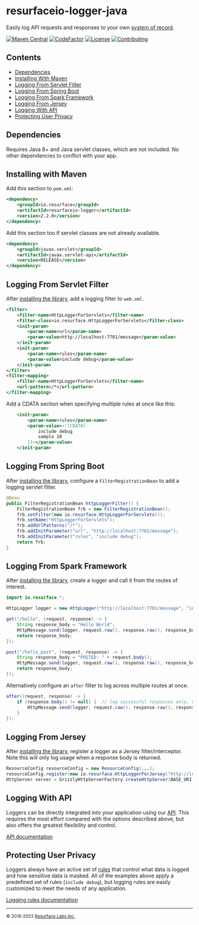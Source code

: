 # resurfaceio-logger-java
Easily log API requests and responses to your own <a href="https://resurface.io">system of record</a>.

[![Maven Central](https://img.shields.io/maven-central/v/io.resurface/resurfaceio-logger)](https://maven-badges.herokuapp.com/maven-central/io.resurface/resurfaceio-logger)
[![CodeFactor](https://www.codefactor.io/repository/github/resurfaceio/logger-java/badge)](https://www.codefactor.io/repository/github/resurfaceio/logger-java)
[![License](https://img.shields.io/github/license/resurfaceio/logger-java)](https://github.com/resurfaceio/logger-java/blob/master/LICENSE)
[![Contributing](https://img.shields.io/badge/contributions-welcome-green.svg)](https://github.com/resurfaceio/logger-java/blob/master/CONTRIBUTING.md)

## Contents

<ul>
<li><a href="#dependencies">Dependencies</a></li>
<li><a href="#installing_with_maven">Installing With Maven</a></li>
<li><a href="#logging_from_servlet_filter">Logging From Servlet Filter</a></li>
<li><a href="#logging_from_spring_boot">Logging From Spring Boot</a></li>
<li><a href="#logging_from_spark_framework">Logging From Spark Framework</a></li>
<li><a href="#logging_from_jersey">Logging From Jersey</a></li>
<li><a href="#logging_with_api">Logging With API</a></li>
<li><a href="#privacy">Protecting User Privacy</a></li>
</ul>

<a name="dependencies"/>

## Dependencies

Requires Java 8+ and Java servlet classes, which are not included. No other dependencies to conflict with your app.

<a name="installing_with_maven"/>

## Installing with Maven

Add this section to `pom.xml`:

```xml
<dependency>
    <groupId>io.resurface</groupId>
    <artifactId>resurfaceio-logger</artifactId>
    <version>2.2.0</version>
</dependency>
```

Add this section too if servlet classes are not already available.

```xml
<dependency>
    <groupId>javax.servlet</groupId>
    <artifactId>javax.servlet-api</artifactId>
    <version>RELEASE</version>
</dependency>
```

<a name="logging_from_servlet_filter"/>

## Logging From Servlet Filter

After <a href="#installing_with_maven">installing the library</a>, add a logging filter to `web.xml`.

```xml
<filter>
    <filter-name>HttpLoggerForServlets</filter-name>
    <filter-class>io.resurface.HttpLoggerForServlets</filter-class>
    <init-param>
        <param-name>url</param-name>
        <param-value>http://localhost:7701/message</param-value>
    </init-param>
    <init-param>
        <param-name>rules</param-name>
        <param-value>include debug</param-value>
    </init-param>
</filter>
<filter-mapping>
    <filter-name>HttpLoggerForServlets</filter-name>
    <url-pattern>/*</url-pattern>
</filter-mapping>
```

Add a CDATA section when specifying multiple rules at once like this:

```xml
    <init-param>
        <param-name>rules</param-name>
        <param-value><![CDATA[
            include debug
            sample 10
        ]]></param-value>
    </init-param>
```

<a name="logging_from_spring_boot"/>

## Logging From Spring Boot

After <a href="#installing_with_maven">installing the library</a>, configure a `FilterRegistrationBean`
to add a logging servlet filter.

```java
@Bean
public FilterRegistrationBean httpLoggerFilter() {
    FilterRegistrationBean frb = new FilterRegistrationBean();
    frb.setFilter(new io.resurface.HttpLoggerForServlets());
    frb.setName("HttpLoggerForServlets");
    frb.addUrlPatterns("/*");
    frb.addInitParameter("url", "http://localhost:7701/message");
    frb.addInitParameter("rules", "include debug");
    return frb;
}
```

<a name="logging_from_spark_framework"/>

## Logging From Spark Framework

After <a href="#installing_with_maven">installing the library</a>, create a logger and call it from the routes of interest.

```java
import io.resurface.*;

HttpLogger logger = new HttpLogger("http://localhost:7701/message", "include debug");

get("/hello", (request, response) -> {
    String response_body = "Hello World";
    HttpMessage.send(logger, request.raw(), response.raw(), response_body);
    return response_body;
});

post("/hello_post", (request, response) -> {
    String response_body = "POSTED: " + request.body();
    HttpMessage.send(logger, request.raw(), response.raw(), response_body, request.body());
    return response_body;
});
```

Alternatively configure an `after` filter to log across multiple routes at once.

```java
after((request, response) -> {
    if (response.body() != null) {  // log successful responses only, not 404/500s
        HttpMessage.send(logger, request.raw(), response.raw(), response.body(), request.body());
    }
});
```

<a name="logging_from_jersey"/>

## Logging From Jersey

After <a href="#installing_with_maven">installing the library</a>, register a logger as a Jersey filter/interceptor.
Note this will only log usage when a response body is returned.

```java
ResourceConfig resourceConfig = new ResourceConfig(...);
resourceConfig.register(new io.resurface.HttpLoggerForJersey("http://localhost:7701/message", "include debug"));
HttpServer server = GrizzlyHttpServerFactory.createHttpServer(BASE_URI, resourceConfig, false);
```

<a name="logging_with_api"/>

## Logging With API

Loggers can be directly integrated into your application using our [API](API.md). This requires the most effort compared with
the options described above, but also offers the greatest flexibility and control.

[API documentation](API.md)

<a name="privacy"/>

## Protecting User Privacy

Loggers always have an active set of <a href="https://resurface.io/rules.html">rules</a> that control what data is logged
and how sensitive data is masked. All of the examples above apply a predefined set of rules (`include debug`),
but logging rules are easily customized to meet the needs of any application.

<a href="https://resurface.io/rules.html">Logging rules documentation</a>

---
<small>&copy; 2016-2022 <a href="https://resurface.io">Resurface Labs Inc.</a></small>
